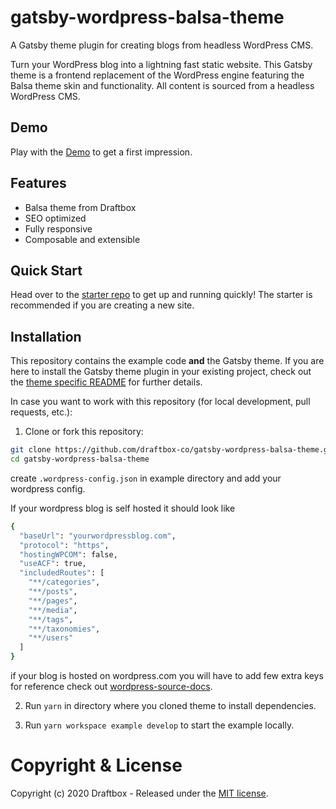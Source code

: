 # gatsby-wordpress-balsa-theme

A Gatsby theme plugin for creating blogs from headless WordPress CMS.

Turn your WordPress blog into a lightning fast static website. This Gatsby theme is a frontend replacement of the WordPress engine featuring the Balsa theme skin and functionality. All content is sourced from a headless WordPress CMS.

## Demo

Play with the [Demo](https://gatsby-wordpress-balsa-starter.now.sh/) to get a first impression.

## Features

- Balsa theme from Draftbox
- SEO optimized
- Fully responsive
- Composable and extensible

## Quick Start

Head over to the [starter repo](https://github.com/draftbox-co/gatsby-wordpress-balsa-starter) to get up and running quickly! The starter is recommended if you are creating a new site.

## Installation

This repository contains the example code **and** the Gatsby theme. If you are here to install the Gatsby theme plugin in your existing project, check out the [theme specific README](/gatsby-wordpress-balsa-theme/README.md) for further details.

In case you want to work with this repository (for local development, pull requests, etc.):

1. Clone or fork this repository:

```bash
git clone https://github.com/draftbox-co/gatsby-wordpress-balsa-theme.git
cd gatsby-wordpress-balsa-theme
```

create `.wordpress-config.json` in example directory and add your wordpress config.

If your wordpress blog is self hosted it should look like

```bash
{
  "baseUrl": "yourwordpressblog.com",
  "protocol": "https",
  "hostingWPCOM": false,
  "useACF": true,
  "includedRoutes": [
    "**/categories",
    "**/posts",
    "**/pages",
    "**/media",
    "**/tags",
    "**/taxonomies",
    "**/users"
  ]
}
```

if your blog is hosted on wordpress.com you will have to add few extra keys for reference check out [wordpress-source-docs](https://www.gatsbyjs.org/packages/gatsby-source-wordpress/).

2. Run `yarn` in directory where you cloned theme to install dependencies.

3. Run `yarn workspace example develop` to start the example locally.

# Copyright & License

Copyright (c) 2020 Draftbox - Released under the [MIT license](LICENSE).
